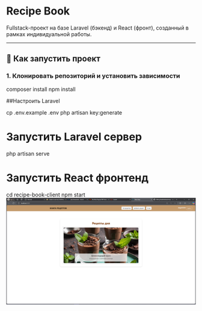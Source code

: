 # Recipe Book

Fullstack-проект на базе Laravel (бэкенд) и React (фронт), созданный в рамках индивидуальной работы.

---

## 🚀 Как запустить проект

### 1. Клонировать репозиторий и установить зависимости

composer install
npm install

##Настроить Laravel

cp .env.example .env
php artisan key:generate


# Запустить Laravel сервер
php artisan serve

# Запустить React фронтенд

cd recipe-book-client
npm start
![Скриншот сайта](screen.PNG)
